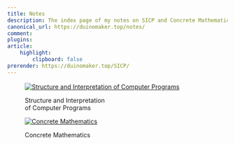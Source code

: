 ```yaml
---
title: Notes
description: The index page of my notes on SICP and Concrete Mathematics
canonical_url: https://duinomaker.top/notes/
comment:
plugins:
article:
    highlight:
        clipboard: false
prerender: https://duinomaker.top/SICP/
---
```


<!-- <figure class="image has-mb-6">
<a href="/SICP/" target="_self"><img class="image book-cover not-gallery-item" src="https://cdn.jsdelivr.net/gh/duinomaker/HexoBlog@8ff73fa/source/images/books/sicp.jpg" alt="Structure and Interpretation of Computer Programs" /></a>
<p class="rigid">Structure and Interpretation<br />of Computer Programs</p>
</figure> -->

<div class="level" style="margin-top: 1rem;">
<div class="level-item">
<figure class="image">
<a href="/SICP/" target="_self"><img class="image book-cover not-gallery-item" src="https://cdn.jsdelivr.net/gh/duinomaker/HexoBlog@8ff73fa/source/images/books/sicp.jpg" alt="Structure and Interpretation of Computer Programs" /></a>
<p class="rigid">Structure and Interpretation<br />of Computer Programs</p>
</figure>
</div>

<div class="level-item">
<figure class="image">
<a href="/CM/" target="_self"><img class="image book-cover not-gallery-item" src="https://cdn.jsdelivr.net/gh/duinomaker/HexoBlog@8ff73fa/source/images/books/cm.jpg" alt="Concrete Mathematics" /></a>
<p class="rigid">Concrete Mathematics<br /><br /></p>
</figure>
</div>

<!-- <div class="tile">
<figure class="image has-mb-6">
<a href="/ITOC/" target="_self"><img class="image book-cover not-gallery-item" src="https://cdn.jsdelivr.net/gh/duinomaker/HexoBlog@8ff73fa/source/images/books/itoc.jpg" alt="Introdoction to the Theory of Computation" /></a>
<p class="rigid">Introduction to the<br />Theory of Computation</p>
</figure>
</div> -->
</div>